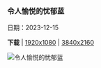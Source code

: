 ### 令人愉悦的忧郁蓝

日期：2023-12-15

**下载**  |  [1920x1080](https://cn.bing.com/th?id=OHR.GrandPlaceXmas_ZH-CN8299342316_1920x1080.jpg)  |  [3840x2160](https://cn.bing.com/th?id=OHR.GrandPlaceXmas_ZH-CN8299342316_UHD.jpg)

![令人愉悦的忧郁蓝](https://cn.bing.com/th?id=OHR.GrandPlaceXmas_ZH-CN8299342316_1920x1080.jpg "大广场，布鲁塞尔，比利时 (© Richard Taylor/Sime/eStock Photo)")

